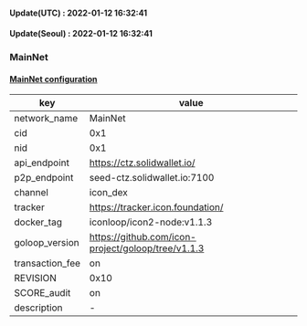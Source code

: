 #### Update(UTC) : 2022-01-12 16:32:41
#### Update(Seoul) : 2022-01-12 16:32:41
### MainNet
#### [MainNet configuration](https://networkinfo.solidwallet.io/node_info/MainNet/default_configure.yml)
|key|value|
|---|---|
|network_name|MainNet|
|cid|0x1|
|nid|0x1|
|api_endpoint|https://ctz.solidwallet.io/|
|p2p_endpoint|seed-ctz.solidwallet.io:7100|
|channel|icon_dex|
|tracker|https://tracker.icon.foundation/|
|docker_tag|iconloop/icon2-node:v1.1.3|
|goloop_version|https://github.com/icon-project/goloop/tree/v1.1.3|
|transaction_fee|on|
|REVISION|0x10|
|SCORE_audit|on|
|description|-|
